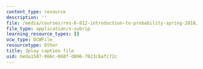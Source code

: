 ```yaml
---
content_type: resource
description: ''
file: /media/courses/res-6-012-introduction-to-probability-spring-2018/beda1507866c068fd0967823c6afc72c_n9FTM9f9A6I.srt
file_type: application/x-subrip
learning_resource_types: []
ocw_type: OCWFile
resourcetype: Other
title: 3play caption file
uid: beda1507-866c-068f-d096-7823c6afc72c
---
```

